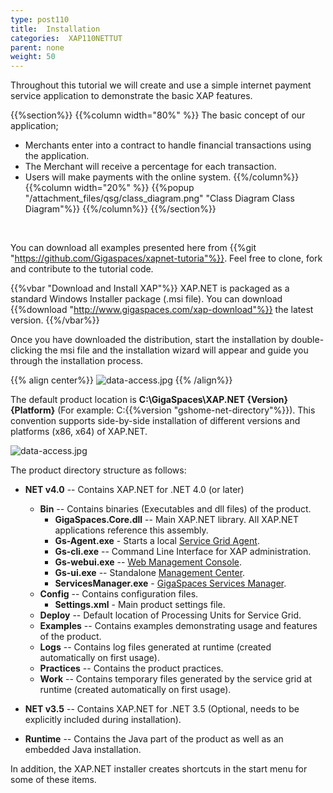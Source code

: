 ```yaml
---
type: post110
title:  Installation
categories:  XAP110NETTUT
parent: none
weight: 50
---
```





Throughout this tutorial we will create and use a simple internet payment service application to demonstrate the basic XAP features.




{{%section%}}
{{%column width="80%" %}}
The basic concept of our application;

- Merchants enter into a contract to handle financial transactions using the application.
- The Merchant will receive a percentage for each transaction.
- Users will make payments with the online system.
{{%/column%}}
{{%column width="20%" %}}
{{%popup "/attachment_files/qsg/class_diagram.png"  "Class Diagram Class Diagram"%}}
{{%/column%}}
{{%/section%}}


<br>

You can download all examples presented here from {{%git "https://github.com/Gigaspaces/xapnet-tutoria"%}}. Feel free to clone, fork and contribute to the tutorial code.


{{%vbar "Download and Install XAP"%}}
XAP.NET is packaged as a standard Windows Installer package (.msi file). You can download {{%download "http://www.gigaspaces.com/xap-download"%}} the latest version.
{{%/vbar%}}

Once you have downloaded the distribution, start the installation by double-clicking the msi file and the installation wizard will appear and guide you through the installation process.

{{% align center%}}
![data-access.jpg](/attachment_files/dotnet/dotnet-installer.png)
{{% /align%}}

The default product location is **C:\GigaSpaces\XAP.NET \{Version\} \{Platform\}** (For example: C:\{{%version "gshome-net-directory"%}}). This convention supports side-by-side installation of different versions and platforms (x86, x64) of XAP.NET.

![data-access.jpg](/attachment_files/dotnet/dotnet-file-structure.png)

The product directory structure as follows:

- **NET v4.0** -- Contains XAP.NET for .NET 4.0 (or later)
    - **Bin** -- Contains binaries (Executables and dll files) of the product.
        - **GigaSpaces.Core.dll** -- Main XAP.NET library. All XAP.NET applications reference this assembly.
        - **Gs-Agent.exe** - Starts a local [Service Grid Agent]({{%currentadmurl%}}/the-runtime-environment.html).
        - **Gs-cli.exe** -- Command Line Interface for XAP administration.
        - **Gs-webui.exe** -- [Web Management Console]({{%currentadmurl%}}/web-management-console.html).
        - **Gs-ui.exe** -- Standalone [Management Center]({{%currentadmurl%}}/gigaspaces-management-center.html).
        - **ServicesManager.exe** - [GigaSpaces Services Manager]({{%currentneturl%}}/gigaspaces-services-manager.html).
    - **Config** -- Contains configuration files.
        - **Settings.xml** - Main product settings file.
    - **Deploy** -- Default location of Processing Units for Service Grid.
    - **Examples** -- Contains examples demonstrating usage and features of the product.
    - **Logs** -- Contains log files generated at runtime (created automatically on first usage).
    - **Practices** -- Contains the product practices.
    - **Work** -- Contains temporary files generated by the service grid at runtime (created automatically on first usage).

- **NET v3.5** -- Contains XAP.NET for .NET 3.5 (Optional, needs to be explicitly included during installation).
- **Runtime** -- Contains the Java part of the product as well as an embedded Java installation.

In addition, the XAP.NET installer creates shortcuts in the start menu for some of these items.





